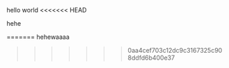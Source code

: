 hello world
<<<<<<< HEAD

hehe


=======
hehewaaaa
>>>>>>> 0aa4cef703c12dc9c3167325c908ddfd6b400e37

